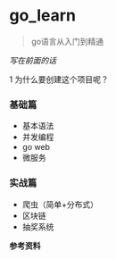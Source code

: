 # go_learn
> go语言从入门到精通

*写在前面的话*

1 为什么要创建这个项目呢？


### 基础篇
- 基本语法
- 并发编程
- go web
- 微服务

### 实战篇
- 爬虫（简单+分布式）
- 区块链
- 抽奖系统


**参考资料**